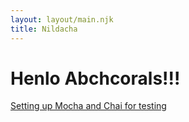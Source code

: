 ```yaml
---
layout: layout/main.njk
title: Nildacha
---
```


# Henlo Abchcorals!!!

[Setting up Mocha and Chai for testing](/mocha-chai-setup)

# 
